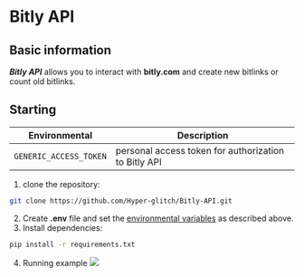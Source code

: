 # Bitly API

## Basic information

***Bitly API*** allows you to interact with **bitly.com** and create new bitlinks or count old bitlinks.

## Starting

| Environmental         | Description                                           |
|-----------------------|-------------------------------------------------------|
| `GENERIC_ACCESS_TOKEN`| personal access token for authorization to Bitly API  |

1. clone the repository:
```bash
git clone https://github.com/Hyper-glitch/Bitly-API.git
```
2. Create **.env** file and set the <ins>environmental variables</ins> as described above.
3. Install dependencies:
```bash
pip install -r requirements.txt
```
4. Running example
<a href="https://asciinema.org/a/tYWC00jO5IvqilaZSJjZfqVlx" target="_blank"><img src="https://asciinema.org/a/tYWC00jO5IvqilaZSJjZfqVlx.svg" /></a>
